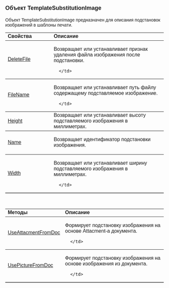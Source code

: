 ﻿<html>
<head>
<title>Объект TemplateSubstitutionImage</title>
<style type="text/css">
.auto-style1 {
	font-family: Arial;
	color: #0000FF;
	text-decoration: underline;
}
</style>
</head>

<body>

<h1><font size="4" face="Arial">Объект TemplateSubstitutionImage</font></h1>

<p><font face="Arial">Объект TemplateSubstitutionImage предназначен для описания 
подстановок изображений в шаблоны печати.</font></p>

<table border="1" cellPadding="5" cols="2" frame="below" rules="rows">
  <tr vAlign="top">
    <td class="label" width="29%"><font face="Arial"><strong>Свойства</strong></font></td>
    <td class="label" width="71%"><font face="Arial"><strong>Описание</strong></font></td>
  </tr>
  <tr>
    <td width="29%" class="auto-style1">
	<a href="TemplateSubstitution/DeleteFile.html">DeleteFile</a></td>
    <td width="71%">

<p class="label"><font face="Arial">Возвращает или устанавливает признак 
удаления файла изображения после подстановки.</font></p>

	  </td>
  </tr>
  <tr>
    <td width="29%" class="auto-style1">
	<a href="TemplateSubstitution/FileName.html">FileName</a></td>
    <td width="71%">

<p class="label"><font face="Arial">Возвращает или устанавливает путь файлу 
содержащему подставляемое изображение.</font></p>

	  </td>
  </tr>
  <tr>
    <td width="29%" class="auto-style1">
	<a href="TemplateSubstitution/Height.html">Height</a></td>
    <td width="71%"><font face="Arial">Возвращает или устанавливает высоту подставляемого изображения 
	в миллиметрах.</font></td>
  </tr>
  <tr>
    <td width="29%" class="auto-style1"><font face="Arial">
	<a href="TemplateSubstitution/NameImage.html">Name</a></font></td>
    <td width="71%">

<p><font face="Arial">Возвращает идентификатор подстановки изображения.</font></p>
	  </td>
  </tr>
  <tr>
    <td width="29%" class="auto-style1">
	<a href="TemplateSubstitution/Width.html">Width</a></td>
    <td width="71%">

<p class="label"><font face="Arial">Возвращает или устанавливает ширину подставляемого изображения 
в миллиметрах.</font></p>

	  </td>
  </tr>
</table>

<p>&nbsp;</p>

<table border="1" cellPadding="5" cols="2" frame="below" rules="rows">
  <tr vAlign="top">
    <td class="label" width="29%"><font face="Arial"><strong>Методы</strong></font></td>
    <td class="label" width="71%"><font face="Arial"><strong>Описание</strong></font></td>
  </tr>
  <tr>
    <td class="auto-style1" width="29%" style="height: 29px">
	<a href="TemplateSubstitution/UseAttacmentFromDoc.html">UseAttacmentFromDoc</a></td>
    <td class="label" width="71%" style="height: 29px">

<p class="label"><font face="Arial">Формирует подстановку изображения на основе 
Attacment-а документа.</font></p>

	  </td>
  </tr>
  <tr>
    <td class="auto-style1" width="29%">
	<a href="TemplateSubstitution/UsePictureFromDoc.html">UsePictureFromDoc</a></td>
    <td class="label" width="71%">

<p class="label"><font face="Arial">Формирует подстановку изображения на основе 
изображения из документа.</font></p>

	  </td>
  </tr>
    </table>
</body>
</html>
